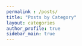 ```yaml
---
permalink : /posts/
title: "Posts by Category"
layout: categories
author_profile: true
sidebar_main: true
---
```

